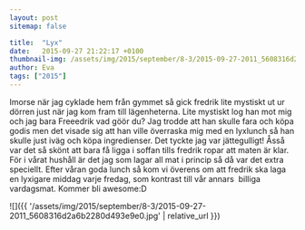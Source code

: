 ```yaml
---
layout: post
sitemap: false

title:  "Lyx"
date:   2015-09-27 21:22:17 +0100
thumbnail-img: /assets/img/2015/september/8-3/2015-09-27-2011_5608316d2a6b2280d493e9e0.jpg
author: Eva
tags: ["2015"]
---
```


Imorse när jag cyklade hem från gymmet så gick fredrik lite mystiskt ut ur dörren just när jag kom fram till lägenheterna. Lite mystiskt log han mot mig och jag bara Freeedrik vad göör du? Jag trodde att han skulle fara och köpa godis men det visade sig att han ville överraska mig med en lyxlunch så han skulle just iväg och köpa ingredienser. Det tyckte jag var jättegulligt! Åsså var det så skönt att bara få ligga i soffan tills fredrik ropar att maten är klar. För i vårat hushåll är det jag som lagar all mat i princip så då var det extra speciellt. Efter våran goda lunch så kom vi överens om att fredrik ska laga en lyxigare middag varje fredag, som kontrast till vår annars  billiga vardagsmat. Kommer bli awesome:D

![]({{ '/assets/img/2015/september/8-3/2015-09-27-2011_5608316d2a6b2280d493e9e0.jpg'  | relative_url }})

